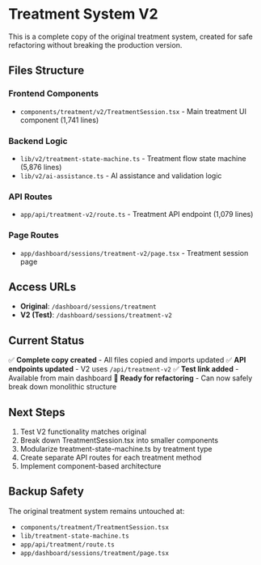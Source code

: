 # Treatment System V2

This is a complete copy of the original treatment system, created for safe refactoring without breaking the production version.

## Files Structure

### Frontend Components
- `components/treatment/v2/TreatmentSession.tsx` - Main treatment UI component (1,741 lines)

### Backend Logic  
- `lib/v2/treatment-state-machine.ts` - Treatment flow state machine (5,876 lines)
- `lib/v2/ai-assistance.ts` - AI assistance and validation logic

### API Routes
- `app/api/treatment-v2/route.ts` - Treatment API endpoint (1,079 lines)

### Page Routes
- `app/dashboard/sessions/treatment-v2/page.tsx` - Treatment session page

## Access URLs

- **Original**: `/dashboard/sessions/treatment`
- **V2 (Test)**: `/dashboard/sessions/treatment-v2`

## Current Status

✅ **Complete copy created** - All files copied and imports updated
✅ **API endpoints updated** - V2 uses `/api/treatment-v2` 
✅ **Test link added** - Available from main dashboard
🔄 **Ready for refactoring** - Can now safely break down monolithic structure

## Next Steps

1. Test V2 functionality matches original
2. Break down TreatmentSession.tsx into smaller components
3. Modularize treatment-state-machine.ts by treatment type
4. Create separate API routes for each treatment method
5. Implement component-based architecture

## Backup Safety

The original treatment system remains untouched at:
- `components/treatment/TreatmentSession.tsx`
- `lib/treatment-state-machine.ts` 
- `app/api/treatment/route.ts`
- `app/dashboard/sessions/treatment/page.tsx` 
